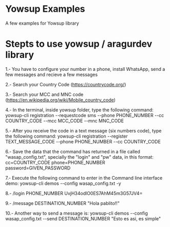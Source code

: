 # Yowsup Examples
A few examples for Yowsup library

# Stepts to use yowsup / aragurdev library

1.- You have to configure your number in a phone, install WhatsApp, send a few messages and recieve a few messages

2.- Search your Country Code (https://countrycode.org/)

3.- Search your MCC and MNC code (https://en.wikipedia.org/wiki/Mobile_country_code)

4.- In the terminal, inside yowsup folder, type the following command: yowsup-cli registration --requestcode sms --phone PHONE_NUMBER --cc COUNTRY_CODE --mcc MCC_CODE --mnc MNC_CODE

5.- After you receive the code in a text message (six numbers code), type the following command: yowsup-cli registration --register TEXT_MESSAGE_CODE --phone PHONE_NUMBER --cc COUNTRY_CODE

6.- Save the data that the command has returned in a file called "wasap_config.txt", specially the "login" and "pw" data, in this format: 
cc=COUNTRY_CODE
phone=PHONE_NUMBER
password=GIVEN_PASSWORD

7.- Execute the following command to enter in the Command line interface demo: yowsup-cli demos --config wasap_config.txt -y

8.- /login PHONE_NUMBER UvjH34odlO0ES7AhM45m3G57JV4=

9.- /message DESTINATION_NUMBER "Hola pablito!!"

10.- Another way to send a message is: yowsup-cli demos --config wasap_config.txt --send DESTINATION_NUMBER "Esto es asi, es simple"